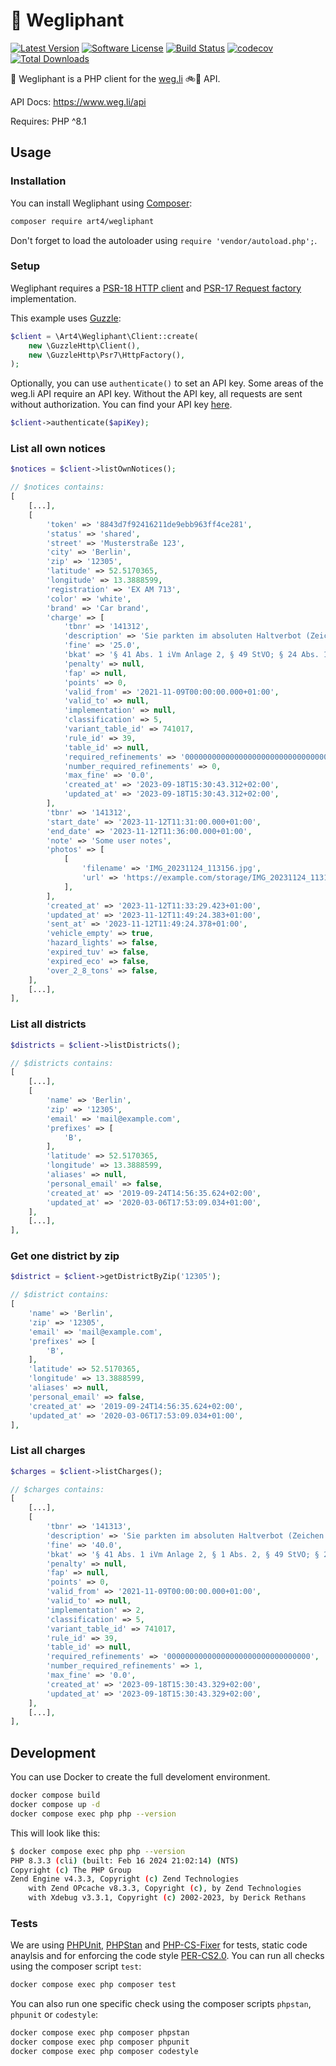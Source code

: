 # 🐘 Wegliphant

[![Latest Version](https://img.shields.io/github/release/Art4/wegliphant.svg)](https://github.com/Art4/wegliphant/releases)
[![Software License](https://img.shields.io/badge/license-GPL3%20or%20later-brightgreen.svg)](LICENSE.md)
[![Build Status](https://github.com/Art4/wegliphant/actions/workflows/tests.yml/badge.svg?branch=main)](https://github.com/Art4/wegliphant/actions)
[![codecov](https://codecov.io/gh/Art4/wegliphant/graph/badge.svg?token=8J0PBN3KJE)](https://codecov.io/gh/Art4/wegliphant)
[![Total Downloads](https://img.shields.io/packagist/dt/art4/wegliphant.svg)](https://packagist.org/packages/art4/wegliphant)

🐘 Wegliphant is a PHP client for the [weg.li](https://www.weg.li/) 🚲💨 API.

API Docs: https://www.weg.li/api

Requires: PHP ^8.1

## Usage

### Installation

You can install Wegliphant using [Composer](https://getcomposer.org/):

```bash
composer require art4/wegliphant
```

Don't forget to load the autoloader using `require 'vendor/autoload.php';`.

### Setup

Wegliphant requires a [PSR-18 HTTP client](https://packagist.org/providers/psr/http-client-implementation)
and [PSR-17 Request factory](https://packagist.org/providers/psr/http-factory-implementation) implementation.

This example uses [Guzzle](http://docs.guzzlephp.org/):

```php
$client = \Art4\Wegliphant\Client::create(
    new \GuzzleHttp\Client(),
    new \GuzzleHttp\Psr7\HttpFactory(),
);
```

Optionally, you can use `authenticate()` to set an API key. Some areas of the weg.li API require an API key.
Without the API key, all requests are sent without authorization.
You can find your API key [here](https://www.weg.li/user/edit).

```php
$client->authenticate($apiKey);
```

### List all own notices

```php
$notices = $client->listOwnNotices();

// $notices contains:
[
    [...],
    [
        'token' => '8843d7f92416211de9ebb963ff4ce281',
        'status' => 'shared',
        'street' => 'Musterstraße 123',
        'city' => 'Berlin',
        'zip' => '12305',
        'latitude' => 52.5170365,
        'longitude' => 13.3888599,
        'registration' => 'EX AM 713',
        'color' => 'white',
        'brand' => 'Car brand',
        'charge' => [
            'tbnr' => '141312',
            'description' => 'Sie parkten im absoluten Haltverbot (Zeichen 283).',
            'fine' => '25.0',
            'bkat' => '§ 41 Abs. 1 iVm Anlage 2, § 49 StVO; § 24 Abs. 1, 3 Nr. 5 StVG; 52 BKat',
            'penalty' => null,
            'fap' => null,
            'points' => 0,
            'valid_from' => '2021-11-09T00:00:00.000+01:00',
            'valid_to' => null,
            'implementation' => null,
            'classification' => 5,
            'variant_table_id' => 741017,
            'rule_id' => 39,
            'table_id' => null,
            'required_refinements' => '00000000000000000000000000000000',
            'number_required_refinements' => 0,
            'max_fine' => '0.0',
            'created_at' => '2023-09-18T15:30:43.312+02:00',
            'updated_at' => '2023-09-18T15:30:43.312+02:00',
        ],
        'tbnr' => '141312',
        'start_date' => '2023-11-12T11:31:00.000+01:00',
        'end_date' => '2023-11-12T11:36:00.000+01:00',
        'note' => 'Some user notes',
        'photos' => [
            [
                'filename' => 'IMG_20231124_113156.jpg',
                'url' => 'https://example.com/storage/IMG_20231124_113156.jpg',
            ],
        ],
        'created_at' => '2023-11-12T11:33:29.423+01:00',
        'updated_at' => '2023-11-12T11:49:24.383+01:00',
        'sent_at' => '2023-11-12T11:49:24.378+01:00',
        'vehicle_empty' => true,
        'hazard_lights' => false,
        'expired_tuv' => false,
        'expired_eco' => false,
        'over_2_8_tons' => false,
    ],
    [...],
],
```

### List all districts

```php
$districts = $client->listDistricts();

// $districts contains:
[
    [...],
    [
        'name' => 'Berlin',
        'zip' => '12305',
        'email' => 'mail@example.com',
        'prefixes' => [
            'B',
        ],
        'latitude' => 52.5170365,
        'longitude' => 13.3888599,
        'aliases' => null,
        'personal_email' => false,
        'created_at' => '2019-09-24T14:56:35.624+02:00',
        'updated_at' => '2020-03-06T17:53:09.034+01:00',
    ],
    [...],
],
```

### Get one district by zip

```php
$district = $client->getDistrictByZip('12305');

// $district contains:
[
    'name' => 'Berlin',
    'zip' => '12305',
    'email' => 'mail@example.com',
    'prefixes' => [
        'B',
    ],
    'latitude' => 52.5170365,
    'longitude' => 13.3888599,
    'aliases' => null,
    'personal_email' => false,
    'created_at' => '2019-09-24T14:56:35.624+02:00',
    'updated_at' => '2020-03-06T17:53:09.034+01:00',
],
```

### List all charges

```php
$charges = $client->listCharges();

// $charges contains:
[
    [...],
    [
        'tbnr' => '141313',
        'description' => 'Sie parkten im absoluten Haltverbot (Zeichen 283) und behinderten +) dadurch Andere.',
        'fine' => '40.0',
        'bkat' => '§ 41 Abs. 1 iVm Anlage 2, § 1 Abs. 2, § 49 StVO; § 24 Abs. 1, 3 Nr. 5 StVG; 52.1 BKat; § 19 OWiG',
        'penalty' => null,
        'fap' => null,
        'points' => 0,
        'valid_from' => '2021-11-09T00:00:00.000+01:00',
        'valid_to' => null,
        'implementation' => 2,
        'classification' => 5,
        'variant_table_id' => 741017,
        'rule_id' => 39,
        'table_id' => null,
        'required_refinements' => '00000000000000000000000000000000',
        'number_required_refinements' => 1,
        'max_fine' => '0.0',
        'created_at' => '2023-09-18T15:30:43.329+02:00',
        'updated_at' => '2023-09-18T15:30:43.329+02:00',
    ],
    [...],
],
```

## Development

You can use Docker to create the full develoment environment.

```bash
docker compose build
docker compose up -d
docker compose exec php php --version
```

This will look like this:

```bash
$ docker compose exec php php --version
PHP 8.3.3 (cli) (built: Feb 16 2024 21:02:14) (NTS)
Copyright (c) The PHP Group
Zend Engine v4.3.3, Copyright (c) Zend Technologies
    with Zend OPcache v8.3.3, Copyright (c), by Zend Technologies
    with Xdebug v3.3.1, Copyright (c) 2002-2023, by Derick Rethans
```

### Tests

We are using [PHPUnit](https://phpunit.de), [PHPStan](https://phpstan.org/) and
[PHP-CS-Fixer](https://cs.symfony.com/) for tests, static code anaylsis and for
enforcing the code style [PER-CS2.0](https://www.php-fig.org/per/coding-style/).
You can run all checks using the composer script `test`:

```bash
docker compose exec php composer test
```

You can also run one specific check using the composer scripts `phpstan`, `phpunit` or `codestyle`:

```bash
docker compose exec php composer phpstan
docker compose exec php composer phpunit
docker compose exec php composer codestyle
```
